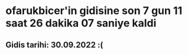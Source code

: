 # ofarukbicer'in gidisine son 7 gun 11 saat 26 dakika 07 saniye kaldi

## Gidis tarihi: 30.09.2022 :(